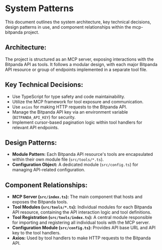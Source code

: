 # System Patterns

This document outlines the system architecture, key technical decisions, design patterns in use, and component relationships within the mcp-bitpanda project.

## Architecture:
The project is structured as an MCP server, exposing interactions with the Bitpanda API as tools. It follows a modular design, with each major Bitpanda API resource or group of endpoints implemented in a separate tool file.

## Key Technical Decisions:
- Use TypeScript for type safety and code maintainability.
- Utilize the MCP framework for tool exposure and communication.
- Use `axios` for making HTTP requests to the Bitpanda API.
- Manage the Bitpanda API key via an environment variable (`BITPANDA_API_KEY`) for security.
- Implement cursor-based pagination logic within tool handlers for relevant API endpoints.

## Design Patterns:
- **Module Pattern:** Each Bitpanda API resource's tools are encapsulated within their own module file (`src/tools/*.ts`).
- **Configuration Object:** A dedicated module (`src/config.ts`) for managing API-related configuration.

## Component Relationships:
- **MCP Server (`src/index.ts`):** The main component that hosts and exposes the Bitpanda tools.
- **Tool Modules (`src/tools/*.ts`):** Individual modules for each Bitpanda API resource, containing the API interaction logic and tool definitions.
- **Tool Registration (`src/tools/index.ts`):** A central module responsible for importing and registering all individual tools with the MCP server.
- **Configuration Module (`src/config.ts`):** Provides API base URL and API key to the tool handlers.
- **Axios:** Used by tool handlers to make HTTP requests to the Bitpanda API.

